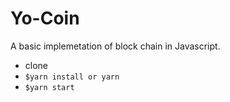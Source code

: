 # Yo-Coin
A basic implemetation of block chain in Javascript.

- clone
- `$yarn install or yarn`
- `$yarn start`
